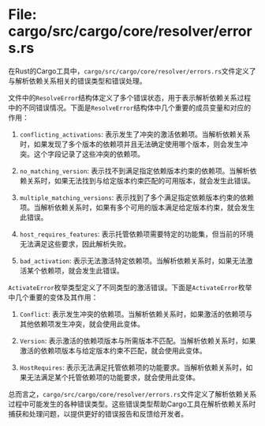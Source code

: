 # File: cargo/src/cargo/core/resolver/errors.rs

在Rust的Cargo工具中，`cargo/src/cargo/core/resolver/errors.rs`文件定义了与解析依赖关系相关的错误类型和错误处理。

文件中的`ResolveError`结构体定义了多个错误状态，用于表示解析依赖关系过程中的不同错误情况。下面是`ResolveError`结构体中几个重要的成员变量和对应的作用：

1. `conflicting_activations`: 表示发生了冲突的激活依赖项。当解析依赖关系时，如果发现了多个版本的依赖项并且无法确定使用哪个版本，则会发生冲突。这个字段记录了这些冲突的依赖项。

2. `no_matching_version`: 表示找不到满足指定依赖版本约束的依赖项。当解析依赖关系时，如果无法找到与给定版本约束匹配的可用版本，就会发生此错误。

3. `multiple_matching_versions`: 表示找到了多个满足指定依赖版本约束的依赖项。当解析依赖关系时，如果有多个可用的版本满足给定版本约束，就会发生此错误。

4. `host_requires_features`: 表示托管依赖项需要特定的功能集，但当前的环境无法满足这些要求，因此解析失败。

5. `bad_activation`: 表示无法激活特定依赖项。当解析依赖关系时，如果无法激活某个依赖项，就会发生此错误。

`ActivateError`枚举类型定义了不同类型的激活错误。下面是`ActivateError`枚举中几个重要的变体及其作用：

1. `Conflict`: 表示发生冲突的依赖项。当解析依赖关系时，如果激活的依赖项与其他依赖项发生冲突，就会使用此变体。

2. `Version`: 表示激活的依赖项版本与所需版本不匹配。当解析依赖关系时，如果激活的依赖项版本与给定版本约束不匹配，就会使用此变体。

3. `HostRequires`: 表示无法满足托管依赖项的功能要求。当解析依赖关系时，如果无法满足某个托管依赖项的功能要求，就会使用此变体。

总而言之，`cargo/src/cargo/core/resolver/errors.rs`文件定义了解析依赖关系过程中可能发生的各种错误类型。这些错误类型帮助Cargo工具在解析依赖关系时捕获和处理问题，以提供更好的错误报告和反馈给开发者。

